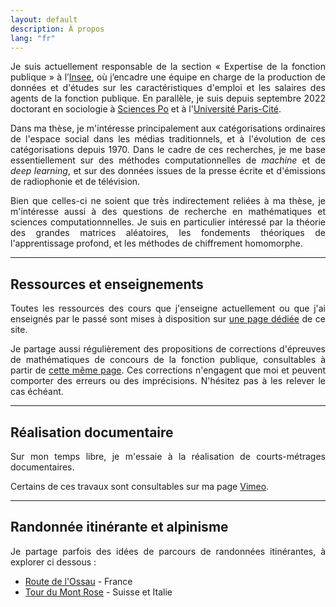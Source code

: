 ```yaml
---
layout: default
description: À propos
lang: "fr"
---
```


<div style="text-align: justify"> 

<p> Je suis actuellement responsable de la section  « Expertise de la fonction publique » à l’<a href = "https://www.insee.fr/fr/accueil">Insee</a>, où j’encadre une équipe en charge de la production de données et d'études sur les caractéristiques d'emploi et les salaires des agents de la fonction publique. En parallèle, je suis depuis septembre 2022 doctorant en sociologie à <a href = "https://www.sciencespo.fr/fr/">Sciences Po</a> et à l'<a href = "https://u-paris.fr">Université Paris-Cité</a>. </p>

<p> Dans ma thèse, je m'intéresse principalement aux catégorisations ordinaires de l'espace social dans les médias traditionnels, et à l'évolution de ces catégorisations depuis 1970. Dans le cadre de ces recherches, je me base essentiellement sur des méthodes computationnelles de <i>machine</i> et de <i>deep learning</i>, et sur des données issues de la presse écrite et d'émissions de radiophonie et de télévision. </p>

<p> Bien que celles-ci ne soient que très indirectement reliées à ma thèse, je m'intéresse aussi à des questions de recherche en mathématiques et sciences computationnnelles. Je suis en particulier intéressé par la théorie des grandes matrices aléatoires, les fondements théoriques de l'apprentissage profond, et les méthodes de chiffrement homomorphe. </p>

</div>

---

## Ressources et enseignements

<div style="text-align: justify">

<p> Toutes les ressources des cours que j'enseigne actuellement ou que j'ai enseignés par le passé sont mises à disposition sur <a href = "/fr/enseignement">une page dédiée</a> de ce site. </p>

<p> Je partage aussi régulièrement des propositions de corrections d'épreuves de mathématiques de concours de la fonction publique, consultables à partir de <a href = "/fr/enseignement">cette même page</a>. Ces corrections n'engagent que moi et peuvent comporter des erreurs ou des imprécisions. N'hésitez pas à les relever le cas échéant. </p>

</div>

---

## Réalisation documentaire

<div style="text-align: justify">

<p> Sur mon temps libre, je m'essaie à la réalisation de courts-métrages documentaires. </p>

<p> Certains de ces travaux sont consultables sur ma page <a href = "https://vimeo.com/bglbrt">Vimeo</a>. </p>

</div>

---

## Randonnée itinérante et alpinisme

<div style="text-align: justify">

<p> Je partage parfois des idées de parcours de randonnées itinérantes, à explorer ci dessous : </p>

</div>

* [Route de l'Ossau](/fr/maps/ossau) - France
* [Tour du Mont Rose](/fr/maps/rose) - Suisse et Italie